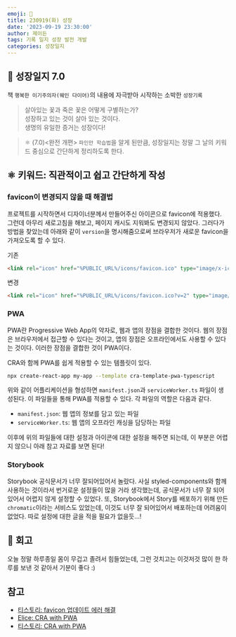 ```yaml
---
emoji: 🌱
title: 230919(화) 성장
date: '2023-09-19 23:30:00'
author: 제이든
tags: 기록 일지 성장 발전 개발
categories: 성장일지
---
```


## 🚤 성장일지 7.0

책 `행복한 이기주의자(웨인 다이어)`의 내용에 자극받아 시작하는 소박한 `성장기록`

> 살아있는 꽃과 죽은 꽃은 어떻게 구별하는가?<br/>
> 성장하고 있는 것이 살아 있는 것이다.<br/>
> 생명의 유일한 증거는 성장이다!

> ⚛ (7.0)<완전 개편> `파인만 학습법`을 알게 된만큼, 성장일지는 정말 그 날의 키워드 중심으로 간단하게 정리하도록 한다.

## ⚛️ 키워드: 직관적이고 쉽고 간단하게 작성

### favicon이 변경되지 않을 때 해결법

프로젝트를 시작하면서 디자이너분께서 만들어주신 아이콘으로 favicon에 적용했다. 그런데 아무리 새로고침을 해보고, 페이지 캐시도 지워봐도 변경되지 않았다.
그러다가 방법을 찾았는데 아래와 같이 `version`을 명시해줌으로써 브라우저가 새로운 favicon을 가져오도록 할 수 있다.

기존

```html
<link rel="icon" href="%PUBLIC_URL%/icons/favicon.ico" type="image/x-icon" />
```

변경

```html
<link rel="icon" href="%PUBLIC_URL%/icons/favicon.ico?v=2" type="image/x-icon" />
```

### PWA

PWA란 Progressive Web App의 약자로, 웹과 앱의 장점을 결합한 것이다. 웹의 장점은 브라우저에서 접근할 수 있다는 것이고, 앱의 장점은 오프라인에서도 사용할 수 있다는 것이다. 이러한 장점을 결합한 것이 PWA이다.

CRA와 함께 PWA를 쉽게 적용할 수 있는 템플릿이 있다.

```bash
npx create-react-app my-app --template cra-template-pwa-typescript
```

위와 같이 어플리케이션을 형성하면 `manifest.json`과 `serviceWorker.ts` 파일이 생성된다. 이 파일들을 통해 PWA를 적용할 수 있다.
각 파일의 역할은 다음과 같다.

- `manifest.json`: 웹 앱의 정보를 담고 있는 파일
- `serviceWorker.ts`: 웹 앱의 오프라인 캐싱을 담당하는 파일

이후에 위의 파일들에 대한 설정과 아이콘에 대한 설정을 해주면 되는데, 이 부분은 어렵지 않으니 아래 참고 자료를 보면 된다!

### Storybook

Storybook 공식문서가 너무 잘되어있어서 놀랐다. 사실 styled-components와 함께 사용하는 것이라서 번거로운 설정들이 많을 거라 생각했는데, 공식문서가 너무 잘 되어있어서 어렵지 않게 설정할 수 있었다. 또, Storybook에서 Story를 배포하기 위해 만든 `chromatic`이라는 서비스도 있었는데, 이것도 너무 잘 되어있어서 배포하는데 어려움이 없었다. 따로 설정에 대한 글을 적을 필요가 없을듯...!

## 📝 회고

오늘 정말 하루종일 몸이 무겁고 졸려서 힘들었는데, 그런 것치고는 이것저것 많이 한 하루를 보낸 것 같아서 기분이 좋다 :)

## 참고

- [티스토리: favicon 업데이트 에러 해결](https://sangseophwang.tistory.com/86)
- [Elice: CRA with PWA](https://elice.io/newsroom/pwa_2)
- [티스토리: CRA with PWA](https://kwanghyuk.tistory.com/200)

```toc

```

